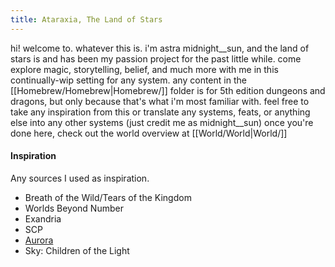 ```yaml
---
title: Ataraxia, The Land of Stars
---
```

hi! welcome to. whatever this is. i'm astra midnight\_\_sun, and the land of stars is and has been my passion project for the past little while. come explore magic, storytelling, belief, and much more with me in this continually-wip setting for any system. any content in the [[Homebrew/Homebrew|Homebrew/]] folder is for 5th edition dungeons and dragons, but only because that's what i'm most familiar with. feel free to take any inspiration from this or translate any systems, feats, or anything else into any other systems (just credit me as midnight__sun)
once you're done here, check out the world overview at [[World/World|World/]]
#### Inspiration
Any sources I used as inspiration.
- Breath of the Wild/Tears of the Kingdom
- Worlds Beyond Number
- Exandria
- SCP
- [Aurora](https://comicaurora.com/)
- Sky: Children of the Light